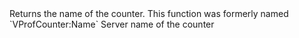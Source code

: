 <function name="GetName" parent="VProfCounter" type="classfunc">
	<description>
		Returns the name of the counter.
		<changed version="0.7">
			This function was formerly named `VProfCounter:Name`
		</changed>
	</description>
	<realm>Server</realm>
	<rets>
		<ret name="name" type="string">name of the counter</ret>
	</rets>
</function>